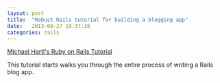 ```yaml
---
layout: post
title:  "Robust Rails tutorial for building a blogging app"
date:   2013-08-27 19:37:38
categories: rails
---
```


[Michael Hartl's Ruby on Rails Tutorial](http://ruby.railstutorial.org/)

This tutorial starts walks you through the *entire* process of writing a Rails blog app.